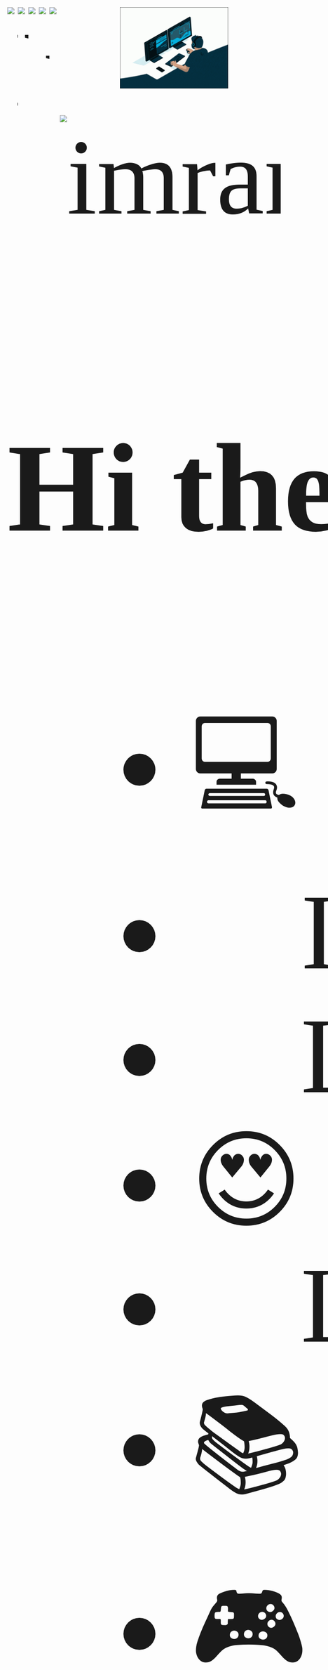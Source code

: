 <img align="right" width="49%" alt="GIF" src="CodingBlack.gif" />
<span style="font-family:'Consolas';font-size:65mm;white-space: nowrap;">
<a href="https://www.linkedin.com/in/shah-md-imran-hossain-785b5a117/"><img align="left" alt="LinkedIn" width="24px" src="https://cdn-icons-png.flaticon.com/512/2111/2111499.png"></a>
<a href="https://imran4424.github.io/"><img align="left" alt="Website" width="24px" src="https://img.icons8.com/color/48/000000/internet--v2.png"></a>
<a href="https://stackoverflow.com/users/6028039/shah-md-imran-hossain"><img align="left" alt="Stackoverflow" width="24px" src="https://upload.wikimedia.org/wikipedia/commons/e/ef/Stack_Overflow_icon.svg"></a>
<a href="https://shahcodersden.com/" target="_blank" rel="noopener noreferrer"><img align="left" alt="wordpress" width="24px" src="https://cdn-icons-png.flaticon.com/512/174/174881.png"></a>
<a href="https://stardev.io/developers/Imran4424"><img align="left" alt="stardev" width="24px" src="https://stardev.io/img/logo.png"></a>
<p> <img src="https://komarev.com/ghpvc/?username=imran4424&label=Profile%20views&color=0e75b6&style=flat" alt="imran"> </p>

### Hi there 👋, I am Shah Md. Imran Hossain

 <div align='left' id="user-content-toc">
 <ul>
    <li>💻 I’m currently working as Software Engineer(iOS)</li>
    <li>🌱 I’m currently learning about Software Architecture</li>
    <li>👯 Looking forward to collaborate on OpenSource iOS Apps</li>
    <li>😍 I am also Interested in: AI and SE Research </li>
    <li>🔭 Looking for funded PhD program on AI and Software Engineering </li>
    <li>📚 I love to reading novels</li>
    <li>🎮 I love to play video games</li>
    <li>😘😍💻 Happy Coding 💻😍😘</li>
 </ul>
 </div>

<br>
<br>
<img src = "https://github-readme-stats.vercel.app/api?username=imran4424&show_icons=true&&count_private=true&locale=en&theme=onedark&layout=compact" align='left' width="47%"/>
<img src = 'https://github-readme-streak-stats.herokuapp.com/?user=imran4424&show_icons=true&count_private=true&locale=en&theme=onedark&layout=compact' align='right' width="47%"/>

<!-- Adding more blank lines -->
<br><br><br><br><br><br><br><br>
## 🚀 Languages & Tools

### **Programming Languages**
![C](https://img.shields.io/badge/C-A8B9CC?style=for-the-badge&logo=c&logoColor=white)
![C++](https://img.shields.io/badge/C++-00599C?style=for-the-badge&logo=cplusplus&logoColor=white)
![Swift](https://img.shields.io/badge/Swift-FA7343?style=for-the-badge&logo=swift&logoColor=white)
![Java](https://img.shields.io/badge/Java-007396?style=for-the-badge&logo=java&logoColor=white)
![C#](https://img.shields.io/badge/C%23-239120?style=for-the-badge&logo=csharp&logoColor=white)
![Python](https://img.shields.io/badge/Python-3776AB?style=for-the-badge&logo=python&logoColor=white)

### **App Development**
![iOS](https://img.shields.io/badge/iOS-000000?style=for-the-badge&logo=apple&logoColor=white)
![Android](https://img.shields.io/badge/Android-1F8448?style=for-the-badge&logo=android&logoColor=white)
![Unity](https://img.shields.io/badge/Unity-000000?style=for-the-badge&logo=unity&logoColor=white)

### **Web Development**
![HTML5](https://img.shields.io/badge/HTML5-E34F26?style=for-the-badge&logo=html5&logoColor=white)
![CSS3](https://img.shields.io/badge/CSS3-1572B6?style=for-the-badge&logo=css3&logoColor=white)
![JavaScript](https://img.shields.io/badge/JavaScript-F7DF1E?style=for-the-badge&logo=javascript&logoColor=black)

### **Tools**
![Git](https://img.shields.io/badge/Git-F05032?style=for-the-badge&logo=git&logoColor=white)
![GitHub](https://img.shields.io/badge/GitHub-181717?style=for-the-badge&logo=github&logoColor=white)
![Xcode](https://img.shields.io/badge/Xcode-0F5EC7?style=for-the-badge&logo=xcode&logoColor=white)
![Android Studio](https://img.shields.io/badge/Android%20Studio-1F8448?style=for-the-badge&logo=android-studio&logoColor=white)
![Sublime Text](https://img.shields.io/badge/Sublime%20Text-FF9800?style=for-the-badge&logo=sublime-text&logoColor=white)
![Visual Studio Code](https://img.shields.io/badge/VS%20Code-007ACC?style=for-the-badge&logo=visual-studio-code&logoColor=white)
![Jupyter](https://img.shields.io/badge/Jupyter-F37626?style=for-the-badge&logo=jupyter&logoColor=white)
![Postman](https://img.shields.io/badge/Postman-FF6C37?style=for-the-badge&logo=postman&logoColor=white)

---

## 📝 Research Profile

### Research Interests

- 🤖 **Computer Vision**
- 📝 **Natural Language Processing**
- 👨‍💻 **Large Language Model**
- 🖥️ **Automated Code Generation and Program Synthesis**
- 📚 **AI-Driven Software Documentation**
- 🕶️ **Virtual Reality (VR)**

----

# 🤖 **Computer Vision**
**[A1 Canvas](https://apps.apple.com/us/app/a1-canvas/id6452395783)**

- A computer vison model built with CreateML framework from Apple.
- This model able to detect characters from 0 to 9 and A to Z (both uppercase and lowercase)
- DataSet created by myself
- DataSet amount per character is 200
- Picture resolution: 256 * 256
---

# 📝 **Natural Language Processing**
**[Spam Message Classification](https://github.com/Imran4424/NLP-SpamMessageClassification)**

- Train and Test DataSet size ratio is 80/20
- Two spam classifier have been used for classify the message spam or not
- First model is using Random Forest. Accuracy: 95.9866%
- Second model is using Support Vector Machine(SVM). Accuracy: 96.3211%

---
